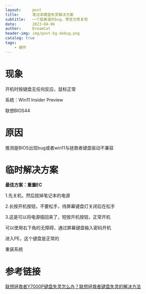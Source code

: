 ```yaml
---
layout:     post
title:      笔记本键盘失灵解决方案
subtitle:   一个挺离谱的bug，等官方修复吧
date:       2023-04-06
author:     DreamCat
header-img: img/post-bg-debug.png
catalog: true
tags:
    - 硬件
---
```



# 现象

开机时按键盘无任何反应，鼠标正常

系统：Win11 Insider Preview

联想BIOS44



# 原因

推测是BIOS出现bug或者win11与拯救者键盘驱动不兼容



# 临时解决方案

**最佳方案：重置EC**

1.先关机，然后拔掉笔记本的电源

2.长按开机按钮，不要松手，待屏幕键盘灯关闭后在松手

3.这是可以将电源插回来了，短按开机按钮，正常开机



可以使用右下角的无障碍，通过屏幕键盘输入密码开机

进入PE，这个键盘是正常的

重装系统



# 参考链接

[联想拯救者Y7000P键盘失灵怎么办？联想拯救者键盘失灵的解决方法](https://www.xitongzhijia.net/xtjc/20221222/270565.html)